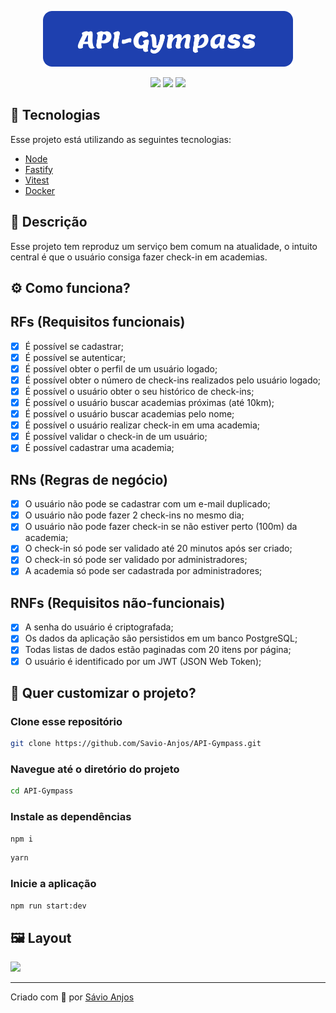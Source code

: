 <p align='center'><img width='400' src="./.github/logo.svg"/></p>

 <p align='center'>

<img src="https://img.shields.io/github/repo-size/Savio-Anjos/API-Gympass?color=1890FF">
<img src="https://img.shields.io/github/languages/count/Savio-Anjos/API-Gympass?color=1890FF">
<img src="https://img.shields.io/github/last-commit/Savio-Anjos/API-Gympass?color=1890FF">  
</p>

## 🚀 Tecnologias

Esse projeto está utilizando as seguintes tecnologias:

- [Node](https://angular.io/)
- [Fastify](https://www.apollographql.com/)
- [Vitest](https://ng.ant.design/docs/introduce/en)
- [Docker](https://www.cypress.io/)

## 📜 Descrição

Esse projeto tem reproduz um serviço bem comum na atualidade,
o intuito central é que o usuário consiga fazer check-in em academias.

## ⚙️ Como funciona?

## RFs (Requisitos funcionais)

- [x] É possível se cadastrar;
- [x] É possível se autenticar;
- [x] É possível obter o perfil de um usuário logado;
- [x] É possível obter o número de check-ins realizados pelo usuário logado;
- [x] É possível o usuário obter o seu histórico de check-ins;
- [x] É possível o usuário buscar academias próximas (até 10km);
- [x] É possível o usuário buscar academias pelo nome;
- [x] É possível o usuário realizar check-in em uma academia;
- [x] É possível validar o check-in de um usuário;
- [x] É possível cadastrar uma academia;

## RNs (Regras de negócio)

- [x] O usuário não pode se cadastrar com um e-mail duplicado;
- [x] O usuário não pode fazer 2 check-ins no mesmo dia;
- [x] O usuário não pode fazer check-in se não estiver perto (100m) da academia;
- [x] O check-in só pode ser validado até 20 minutos após ser criado;
- [x] O check-in só pode ser validado por administradores;
- [x] A academia só pode ser cadastrada por administradores;

## RNFs (Requisitos não-funcionais)

- [x] A senha do usuário é criptografada;
- [x] Os dados da aplicação são persistidos em um banco PostgreSQL;
- [x] Todas listas de dados estão paginadas com 20 itens por página;
- [x] O usuário é identificado por um JWT (JSON Web Token);

## 🎲 Quer customizar o projeto?

### Clone esse repositório

```bash
git clone https://github.com/Savio-Anjos/API-Gympass.git
```

### Navegue até o diretório do projeto

```bash
cd API-Gympass
```

### Instale as dependências

```bash
npm i
```

```bash
yarn
```

### Inicie a aplicação

```bash
npm run start:dev
```

## 🖼️ Layout

<img src=".github/layout.png" />

---

<p>Criado com 💙 por <a href='https://github.com/Savio-Anjos/' target='_blank'>Sávio Anjos</a></p>
